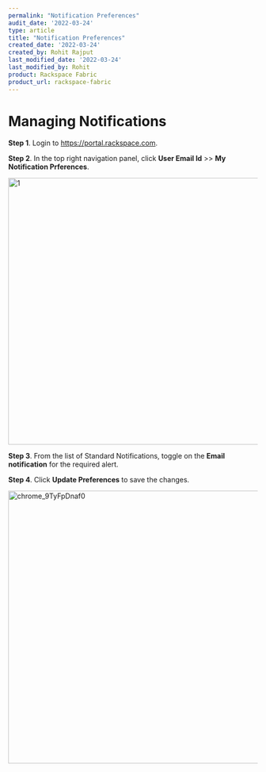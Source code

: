 ```yaml
---
permalink: "Notification Preferences"
audit_date: '2022-03-24'
type: article
title: "Notification Preferences"
created_date: '2022-03-24'
created_by: Rohit Rajput
last_modified_date: '2022-03-24'
last_modified_by: Rohit 
product: Rackspace Fabric
product_url: rackspace-fabric
---
```

Managing Notifications
================================
**Step 1**. Login to https://portal.rackspace.com.

**Step 2**. In the top right navigation panel, click **User Email Id** >> **My Notification Prferences**.

<img width="538" alt="1" src="https://user-images.githubusercontent.com/96761530/159910060-dd0aed1d-fd30-4ba9-ba63-5327d7c02fa3.png">

**Step 3**. From the list of Standard Notifications, toggle on the **Email notification** for the required alert. 

**Step 4**. Click **Update Preferences** to save the changes.

<img width="550" alt="chrome_9TyFpDnaf0" src="https://user-images.githubusercontent.com/96761530/159918615-6cff92c9-e426-423e-a5f7-fb3fa8f43e2e.png">
